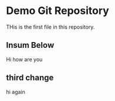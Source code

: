 # Demo Git Repository

THis is the first file in this repository.

## Insum Below

Hi how are you

## third change


hi again
